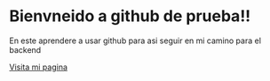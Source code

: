# Bienvneido a github de prueba!!

En este aprendere a usar github para asi seguir en mi camino para el backend

[Visita mi pagina](https://www.youtube.com/watch?v=-ikZXeJkGPk)
